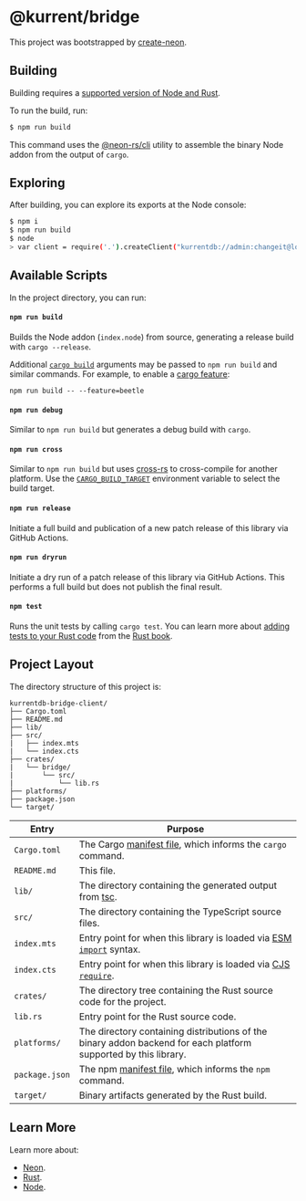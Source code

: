 # @kurrent/bridge

This project was bootstrapped by [create-neon](https://www.npmjs.com/package/create-neon).

## Building

Building requires a [supported version of Node and Rust](https://github.com/neon-bindings/neon#platform-support).

To run the build, run:

```sh
$ npm run build
```

This command uses the [@neon-rs/cli](https://www.npmjs.com/package/@neon-rs/cli) utility to assemble the binary Node addon from the output of `cargo`.

## Exploring

After building, you can explore its exports at the Node console:

```sh
$ npm i
$ npm run build
$ node
> var client = require('.').createClient("kurrentdb://admin:changeit@localhost:8080?tls=false")
```

## Available Scripts

In the project directory, you can run:

#### `npm run build`

Builds the Node addon (`index.node`) from source, generating a release build with `cargo --release`.

Additional [`cargo build`](https://doc.rust-lang.org/cargo/commands/cargo-build.html) arguments may be passed to `npm run build` and similar commands. For example, to enable a [cargo feature](https://doc.rust-lang.org/cargo/reference/features.html):

```
npm run build -- --feature=beetle
```

#### `npm run debug`

Similar to `npm run build` but generates a debug build with `cargo`.

#### `npm run cross`

Similar to `npm run build` but uses [cross-rs](https://github.com/cross-rs/cross) to cross-compile for another platform. Use the [`CARGO_BUILD_TARGET`](https://doc.rust-lang.org/cargo/reference/config.html#buildtarget) environment variable to select the build target.

#### `npm run release`

Initiate a full build and publication of a new patch release of this library via GitHub Actions.

#### `npm run dryrun`

Initiate a dry run of a patch release of this library via GitHub Actions. This performs a full build but does not publish the final result.

#### `npm test`

Runs the unit tests by calling `cargo test`. You can learn more about [adding tests to your Rust code](https://doc.rust-lang.org/book/ch11-01-writing-tests.html) from the [Rust book](https://doc.rust-lang.org/book/).

## Project Layout

The directory structure of this project is:

```
kurrentdb-bridge-client/
├── Cargo.toml
├── README.md
├── lib/
├── src/
|   ├── index.mts
|   └── index.cts
├── crates/
|   └── bridge/
|       └── src/
|           └── lib.rs
├── platforms/
├── package.json
└── target/
```

| Entry          | Purpose                                                                                                                                  |
|----------------|------------------------------------------------------------------------------------------------------------------------------------------|
| `Cargo.toml`   | The Cargo [manifest file](https://doc.rust-lang.org/cargo/reference/manifest.html), which informs the `cargo` command.                   |
| `README.md`    | This file.                                                                                                                               |
| `lib/`         | The directory containing the generated output from [tsc](https://typescriptlang.org).                                                    |
| `src/`         | The directory containing the TypeScript source files.                                                                                    |
| `index.mts`    | Entry point for when this library is loaded via [ESM `import`](https://nodejs.org/api/esm.html#modules-ecmascript-modules) syntax.       |
| `index.cts`    | Entry point for when this library is loaded via [CJS `require`](https://nodejs.org/api/modules.html#requireid).                          |
| `crates/`      | The directory tree containing the Rust source code for the project.                                                                      |
| `lib.rs`       | Entry point for the Rust source code.                                                                                                          |
| `platforms/`   | The directory containing distributions of the binary addon backend for each platform supported by this library.                          |
| `package.json` | The npm [manifest file](https://docs.npmjs.com/cli/v7/configuring-npm/package-json), which informs the `npm` command.                    |
| `target/`      | Binary artifacts generated by the Rust build.                                                                                            |

## Learn More

Learn more about:

- [Neon](https://neon-bindings.com).
- [Rust](https://www.rust-lang.org).
- [Node](https://nodejs.org).
